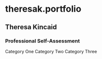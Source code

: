 # theresak.portfolio
## Theresa Kincaid
### Professional Self-Assessment
Category One
Category Two
Category Three
